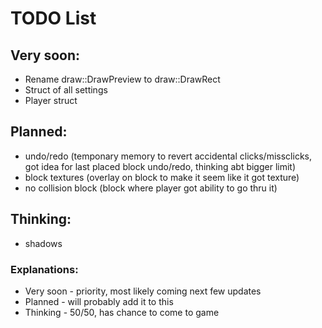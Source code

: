 # TODO List

## Very soon:
- Rename draw::DrawPreview to draw::DrawRect
- Struct of all settings
- Player struct

## Planned:
- undo/redo
(temponary memory to revert accidental clicks/missclicks, got idea for last placed block undo/redo, thinking abt bigger limit)
- block textures
(overlay on block to make it seem like it got texture)
- no collision block
(block where player got ability to go thru it)

## Thinking:
-  shadows

### Explanations:
- Very soon - priority, most likely coming next few updates
- Planned   - will probably add it to this
- Thinking  - 50/50, has chance to come to game
